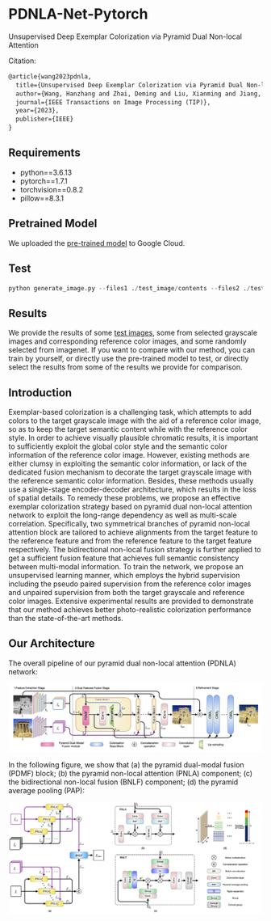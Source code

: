 # PDNLA-Net-Pytorch
Unsupervised Deep Exemplar Colorization via Pyramid Dual Non-local Attention



Citation:

```latex
@article{wang2023pdnla,
  title={Unsupervised Deep Exemplar Colorization via Pyramid Dual Non-local Attention},
  author={Wang, Hanzhang and Zhai, Deming and Liu, Xianming and Jiang, Junjun and Gao, Wen},
  journal={IEEE Transactions on Image Processing (TIP)},
  year={2023},
  publisher={IEEE}
}
```



## Requirements

- python==3.6.13
- pytorch==1.7.1
- torchvision==0.8.2
- pillow==8.3.1

## Pretrained Model

We uploaded the [pre-trained model](https://drive.google.com/drive/folders/1O2Sjiecos4qN0wRi6fqmyc4XWQNoaulr?usp=sharing) to Google Cloud.


## Test

```python
python generate_image.py --files1 ./test_image/contents --files2 ./test_image/color --ckpt_dir <> --result_dir ./result/
```


## Results

We provide the results of some [test images](https://drive.google.com/drive/folders/1qkb668XB4EY7Hc0n3Sb5KBjYVELiON8u?usp=sharing), some from selected grayscale images and corresponding reference color images, and some randomly selected from imagenet. If you want to compare with our method, you can train by yourself, or directly use the pre-trained model to test, or directly select the results from some of the results we provide for comparison.

## Introduction

Exemplar-based colorization is a challenging task, which attempts to add colors to the target grayscale image with the aid of a reference color image, so as to keep the target semantic content while with the reference color style.
In order to achieve visually plausible chromatic results, it is important to sufficiently exploit the global color style and the semantic color information of the  reference color image.
However, existing methods are either clumsy in exploiting the semantic color information, or lack of the dedicated fusion mechanism to decorate the target grayscale image with the reference semantic color information.
Besides, these methods usually use a single-stage encoder-decoder architecture, which results in the loss of spatial details.
To remedy these problems, we propose an effective exemplar colorization strategy based on pyramid dual non-local attention network to exploit the long-range dependency as well as multi-scale correlation. Specifically, two symmetrical branches of pyramid non-local attention block are tailored to achieve  alignments from the target feature to the reference
feature and from the reference feature to the target feature respectively. The bidirectional non-local fusion strategy is further applied to get a sufficient fusion feature that achieves full semantic consistency between multi-modal information. To train the network, we propose an unsupervised learning manner, which employs the hybrid supervision including the pseudo paired supervision from the reference color images and unpaired supervision from both the target grayscale and reference color images.
Extensive experimental results are provided to demonstrate that our method achieves better photo-realistic colorization performance than the state-of-the-art methods.

## Our Architecture

The overall pipeline of our pyramid dual non-local attention (PDNLA) network:

![PDNLAnet](./architecture_image/PDNLAnet.png)

In the following figure, we show that (a) the pyramid dual-modal fusion (PDMF) block; (b) the pyramid non-local attention (PNLA) component; (c) the bidirectional non-local fusion (BNLF) component; (d) the pyramid average pooling (PAP):

![nonlocal](./architecture_image/nonlocal.png)



